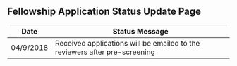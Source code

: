 ## Fellowship Application Status Update Page

|Date| Status Message |
|----| -------------- |
| 04/9/2018 | Received applications will be emailed to the reviewers after pre-screening|



